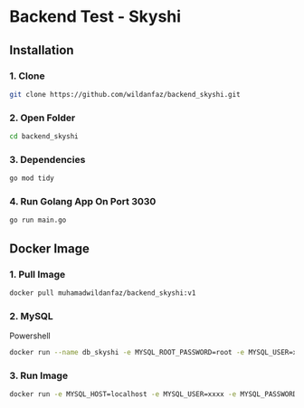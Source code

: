 # Backend Test - Skyshi

## Installation

### 1. Clone
```bash
git clone https://github.com/wildanfaz/backend_skyshi.git
```

### 2. Open Folder
```bash
cd backend_skyshi
```

### 3. Dependencies
```bash
go mod tidy
```

### 4. Run Golang App On Port 3030
```bash
go run main.go
```

## Docker Image

### 1. Pull Image

```bash
docker pull muhamadwildanfaz/backend_skyshi:v1
```

### 2. MySQL

Powershell
```bash
docker run --name db_skyshi -e MYSQL_ROOT_PASSWORD=root -e MYSQL_USER=xxxx -e MYSQL_PASSWORD=xxxxx -e MYSQL_DATABASE=todo4 -v ${pwd}/init.sql/:/docker-entrypoint-initdb.d/init.sql -dp 3306:3306 mysql
```

### 3. Run Image
```bash
docker run -e MYSQL_HOST=localhost -e MYSQL_USER=xxxx -e MYSQL_PASSWORD=xxxxx -e MYSQL_DBNAME=todo4 -e MYSQL_PORT=3306 -p 8090:3030 muhamadwildanfaz/backend_skyshi:v1
```